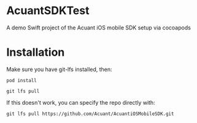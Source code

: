 # AcuantSDKTest
A demo Swift project of the Acuant iOS mobile SDK setup via cocoapods

# Installation

Make sure you have git-lfs installed, then:

    pod install
    
    git lfs pull
    
If this doesn't work, you can specify the repo directly with:

    git lfs pull https://github.com/Acuant/AcuantiOSMobileSDK.git
